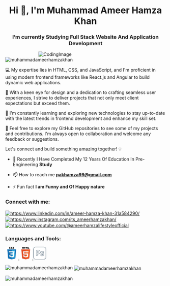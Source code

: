 # <h1 align="center">Hi 👋, I'm Muhammad Ameer Hamza Khan</h1>
<h3 align="center">I’m currently Studying Full Stack Website And Application Development</h3>
<img align="right" alt="CodingImage" width="400" src="https://camo.githubusercontent.com/c1dcb74cc1c1835b1d716f5051499a2814c683c806b15f04b0eba492863703e9/68747470733a2f2f63646e2e6472696262626c652e636f6d2f75736572732f3733303730332f73637265656e73686f74732f363538313234332f6176656e746f2e676966">
<p align="left"> <img src="https://komarev.com/ghpvc/?username=muhammadameerhamzakhan&label=Profile%20views&color=0e75b6&style=flat" alt="muhammadameerhamzakhan" /> </p>

💻 My expertise lies in HTML, CSS, and JavaScript, and I'm proficient in using modern frontend frameworks like React.js and Angular to build dynamic web applications.

🌟 With a keen eye for design and a dedication to crafting seamless user experiences, I strive to deliver projects that not only meet client expectations but exceed them.

🚀 I'm constantly learning and exploring new technologies to stay up-to-date with the latest trends in frontend development and enhance my skill set.

🔗 Feel free to explore my GitHub repositories to see some of my projects and contributions. I'm always open to collaboration and welcome any feedback or suggestions.

Let's connect and build something amazing together! 💡

- 🤝 Recently I Have Completed My 12 Years Of Education In Pre-Engineering **Study**

- 📫 How to reach me **pakhamza99@gmail.com**

- ⚡ Fun fact **I am Funny and Of Happy nature**

<h3 align="left">Connect with me:</h3>
<p align="left">
<a href="https://linkedin.com/in/https://www.linkedin.com/in/ameer-hamza-khan-31a584290/" target="blank"><img align="center" src="https://raw.githubusercontent.com/rahuldkjain/github-profile-readme-generator/master/src/images/icons/Social/linked-in-alt.svg" alt="https://www.linkedin.com/in/ameer-hamza-khan-31a584290/" height="30" width="40" /></a>
<a href="https://instagram.com/https://www.instagram.com/its_ameerhamzakhan/" target="blank"><img align="center" src="https://raw.githubusercontent.com/rahuldkjain/github-profile-readme-generator/master/src/images/icons/Social/instagram.svg" alt="https://www.instagram.com/its_ameerhamzakhan/" height="30" width="40" /></a>
<a href="https://www.youtube.com/c/https://www.youtube.com/@ameerhamzalifestyleofficial" target="blank"><img align="center" src="https://raw.githubusercontent.com/rahuldkjain/github-profile-readme-generator/master/src/images/icons/Social/youtube.svg" alt="https://www.youtube.com/@ameerhamzalifestyleofficial" height="30" width="40" /></a>
</p>

<h3 align="left">Languages and Tools:</h3>
<p align="left"> <a href="https://www.w3schools.com/css/" target="_blank" rel="noreferrer"> <img src="https://raw.githubusercontent.com/devicons/devicon/master/icons/css3/css3-original-wordmark.svg" alt="css3" width="40" height="40"/> </a> <a href="https://www.w3.org/html/" target="_blank" rel="noreferrer"> <img src="https://raw.githubusercontent.com/devicons/devicon/master/icons/html5/html5-original-wordmark.svg" alt="html5" width="40" height="40"/> </a> <a href="https://www.photoshop.com/en" target="_blank" rel="noreferrer"> <img src="https://raw.githubusercontent.com/devicons/devicon/master/icons/photoshop/photoshop-line.svg" alt="photoshop" width="40" height="40"/> </a> </p>

<p><img align="left" src="https://github-readme-stats.vercel.app/api/top-langs?username=muhammadameerhamzakhan&show_icons=true&locale=en&layout=compact" alt="muhammadameerhamzakhan" /></p>

<p>&nbsp;<img align="center" src="https://github-readme-stats.vercel.app/api?username=muhammadameerhamzakhan&show_icons=true&locale=en" alt="muhammadameerhamzakhan" /></p>

<p><img align="center" src="https://github-readme-streak-stats.herokuapp.com/?user=muhammadameerhamzakhan&" alt="muhammadameerhamzakhan" /></p>
